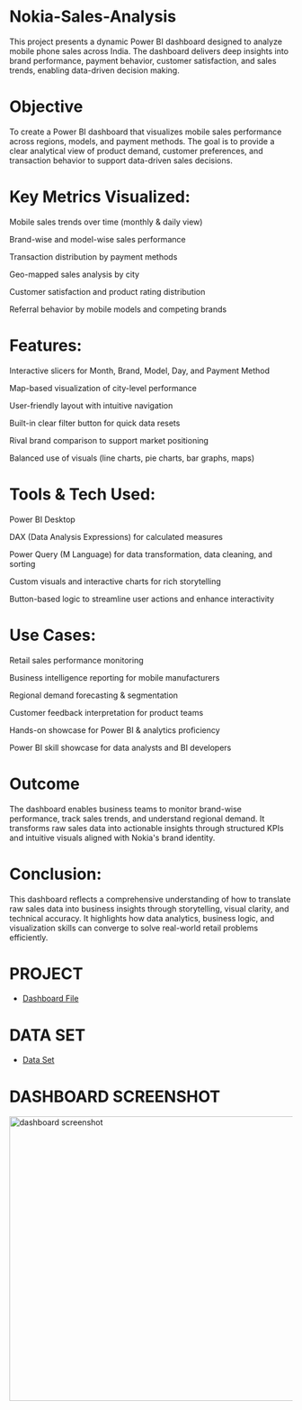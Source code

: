 # Nokia-Sales-Analysis
This project presents a dynamic Power BI dashboard designed to analyze mobile phone sales across India. The dashboard delivers deep insights into brand performance, payment behavior, customer satisfaction, and sales trends, enabling data-driven decision making.

# Objective
To create a Power BI dashboard that visualizes mobile sales performance across regions, models, and payment methods. The goal is to provide a clear analytical view of product demand, customer preferences, and transaction behavior to support data-driven sales decisions.

# Key Metrics Visualized:
Mobile sales trends over time (monthly & daily view)

Brand-wise and model-wise sales performance

Transaction distribution by payment methods

Geo-mapped sales analysis by city

Customer satisfaction and product rating distribution

Referral behavior by mobile models and competing brands

# Features:
Interactive slicers for Month, Brand, Model, Day, and Payment Method

Map-based visualization of city-level performance

User-friendly layout with intuitive navigation

Built-in clear filter button for quick data resets

Rival brand comparison to support market positioning

Balanced use of visuals (line charts, pie charts, bar graphs, maps)

# Tools & Tech Used:
Power BI Desktop

DAX (Data Analysis Expressions) for calculated measures

Power Query (M Language) for data transformation, data cleaning, and sorting

Custom visuals and interactive charts for rich storytelling

Button-based logic to streamline user actions and enhance interactivity

# Use Cases:
Retail sales performance monitoring

Business intelligence reporting for mobile manufacturers

Regional demand forecasting & segmentation

Customer feedback interpretation for product teams

Hands-on showcase for Power BI & analytics proficiency

Power BI skill showcase for data analysts and BI developers

# Outcome
The dashboard enables business teams to monitor brand-wise performance, track sales trends, and understand regional demand. It transforms raw sales data into actionable insights through structured KPIs and intuitive visuals aligned with Nokia's brand identity.


# Conclusion:
This dashboard reflects a comprehensive understanding of how to translate raw sales data into business insights through storytelling, visual clarity, and technical accuracy. It highlights how data analytics, business logic, and visualization skills can converge to solve real-world retail problems efficiently.

# PROJECT
- <a href="https://github.com/ankit200124/Nokia-Sales-Analysis/blob/main/Nokia%20project.pbix"> Dashboard File</a>

# DATA SET
- <a href="https://github.com/ankit200124/Nokia-Sales-Analysis/blob/main/nokia%20data%20set.xlsx">Data Set</a>

# DASHBOARD SCREENSHOT
<img width="901" height="505" alt="dashboard screenshot" src="https://github.com/user-attachments/assets/03efb1c2-ab55-4b43-ac72-c28e97c2dce3" />

